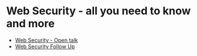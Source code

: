 # Web Security - all you need to know and more

- [Web Security - Open talk](./web-security-open-talk.md)
- [Web Security Follow Up](./web-security-follow-up.md)